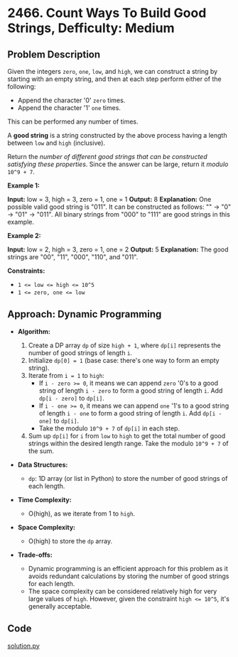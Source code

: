 # 2466. Count Ways To Build Good Strings, Defficulty: Medium

## Problem Description

Given the integers `zero`, `one`, `low`, and `high`, we can construct a string by starting with an empty string, and then at each step perform either of the following:

* Append the character '0' `zero` times.
* Append the character '1' `one` times.

This can be performed any number of times.

A **good string** is a string constructed by the above process having a length between `low` and `high` (inclusive).

Return the *number of different good strings that can be constructed satisfying these properties*. Since the answer can be large, return it *modulo* `10^9 + 7`.

**Example 1:**

**Input:** low = 3, high = 3, zero = 1, one = 1
**Output:** 8
**Explanation:**
One possible valid good string is "011".
It can be constructed as follows: "" -> "0" -> "01" -> "011".
All binary strings from "000" to "111" are good strings in this example.

**Example 2:**

**Input:** low = 2, high = 3, zero = 1, one = 2
**Output:** 5
**Explanation:** The good strings are "00", "11", "000", "110", and "011".

**Constraints:**

* `1 <= low <= high <= 10^5`
* `1 <= zero, one <= low`

## Approach: Dynamic Programming

* **Algorithm:**
    1. Create a DP array `dp` of size `high + 1`, where `dp[i]` represents the number of good strings of length `i`.
    2. Initialize `dp[0] = 1` (base case: there's one way to form an empty string).
    3. Iterate from `i = 1` to `high`:
        * If `i - zero >= 0`, it means we can append `zero` '0's to a good string of length `i - zero` to form a good string of length `i`. Add `dp[i - zero]` to `dp[i]`.
        * If `i - one >= 0`, it means we can append `one` '1's to a good string of length `i - one` to form a good string of length `i`. Add `dp[i - one]` to `dp[i]`.
        * Take the modulo `10^9 + 7` of `dp[i]` in each step.
    4. Sum up `dp[i]` for `i` from `low` to `high` to get the total number of good strings within the desired length range. Take the modulo `10^9 + 7` of the sum.

* **Data Structures:**
  * `dp`: 1D array (or list in Python) to store the number of good strings of each length.

* **Time Complexity:**
  * O(high), as we iterate from 1 to `high`.

* **Space Complexity:**
  * O(high) to store the `dp` array.

* **Trade-offs:**
  * Dynamic programming is an efficient approach for this problem as it avoids redundant calculations by storing the number of good strings for each length.
  * The space complexity can be considered relatively high for very large values of `high`. However, given the constraint `high <= 10^5`, it's generally acceptable.

## Code

[solution.py](./solution.py)
